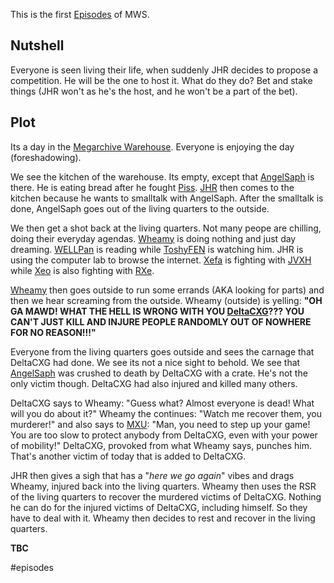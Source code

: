 
This is the first [Episodes](Episodes/Episodes.md) of MWS. 


## Nutshell

Everyone is seen living their life, when suddenly JHR decides to propose a competition. He will be the one to host it. What do they do? Bet and stake things (JHR won't as he's the host, and he won't be a part of the bet).

## Plot
Its a day in the [Megarchive Warehouse](Megarchive%20Warehouse.md). Everyone is enjoying the day (foreshadowing).

We see the kitchen of the warehouse. Its empty, except that [AngelSaph](AngelSaph.md) is there. He is eating bread after he fought [Piss](Piss.md). [JHR](JHR.md) then comes to the kitchen because he wants to smalltalk with AngelSaph. After the smalltalk is done, AngelSaph goes out of the living quarters to the outside.

We then get a shot back at the living quarters. Not many peope are chilling, doing their everyday agendas. [Wheamy](Wheamy.md) is doing nothing and just day dreaming. [WELLPan](WELLPan.md) is reading while [ToshyFEN](ToshyFEN.md) is watching him. JHR is using the computer lab to browse the internet. [Xefa](Xefa.md) is fighting with [JVXH](JVXH.md) while [Xeo](Xeo.md) is also fighting with [RXe](RXe.md).

[Wheamy](Wheamy.md) then goes outside to run some errands (AKA looking for parts) and then we hear screaming from the outside. Wheamy (outside) is yelling: **"OH GA MAWD! WHAT THE HELL IS WRONG WITH YOU [DeltaCXG](VXU.md#DeltaCXG)??? YOU CAN'T JUST KILL AND INJURE PEOPLE RANDOMLY OUT OF NOWHERE FOR NO REASON!!!"** 

Everyone from the living quarters goes outside and sees the carnage that DeltaCXG had done. We see its not a nice sight to behold. We see that [AngelSaph](AngelSaph.md) was crushed to death by DeltaCXG with a crate. He's not the only victim though. DeltaCXG had also injured and killed many others.

DeltaCXG says to Wheamy: "Guess what? Almost everyone is dead! What will you do about it?" Wheamy the continues: "Watch me recover them, you murderer!" and also says to [MXU](VXU.md#MXU): "Man, you need to step up your game! You are too slow to protect anybody from DeltaCXG, even with your power of mobility!" DeltaCXG, provoked from what Wheamy says, punches him. That's another victim of today that is added to DeltaCXG.

JHR then gives a sigh that has a "*here we go again*" vibes and drags Wheamy, injured back into the living quarters. Wheamy then uses the RSR of the living quarters to recover the murdered victims of DeltaCXG. Nothing he can do for the injured victims of DeltaCXG, including himself. So they have to deal with it. Wheamy then decides to rest and recover in the living quarters.

**TBC**

#episodes 